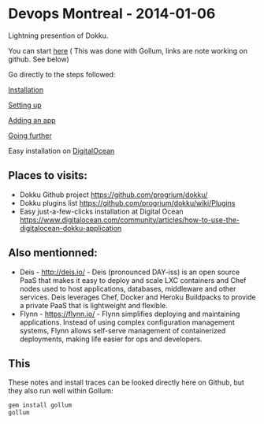 # Devops Montreal - 2014-01-06

Lightning presention of Dokku.


You can start [here](home.md) ( This was done with Gollum, links are note working on github. See below) 

Go directly to the steps followed:

[Installation](/traces-install.md)

[Setting up](/configure-your-domain.md)

[Adding an app](/add-an-app.md)

[Going further](/going-further.md)

Easy installation on [DigitalOcean](https://www.digitalocean.com/community/articles/how-to-use-the-digitalocean-dokku-application)


## Places to visits:

* Dokku Github project https://github.com/progrium/dokku/
* Dokku plugins list https://github.com/progrium/dokku/wiki/Plugins
* Easy just-a-few-clicks installation at Digital Ocean https://www.digitalocean.com/community/articles/how-to-use-the-digitalocean-dokku-application

## Also mentionned:

* Deis - http://deis.io/ - Deis (pronounced DAY-iss) is an open source PaaS that makes it easy to deploy and scale LXC containers and Chef nodes used to host applications, databases, middleware and other services. Deis leverages Chef, Docker and Heroku Buildpacks to provide a private PaaS that is lightweight and flexible.
* Flynn - https://flynn.io/ - Flynn simplifies deploying and maintaining applications. Instead of using complex configuration management systems, Flynn allows self-serve management of containerized deployments, making life easier for ops and developers.

## This

These notes and install traces can be looked directly here on Github, but they also run well within Gollum: 

```bash
gem install gollum
gollum
```
